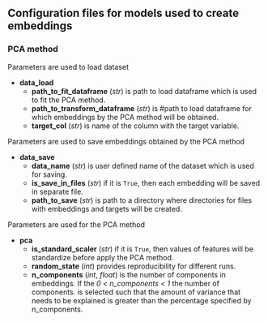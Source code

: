 ## Configuration files for models used to create embeddings

### PCA method

Parameters are used to load dataset
- **data_load**
    - **path_to_fit_dataframe** (*str*) is path to load dataframe which is used to fit the PCA method.
    - **path_to_transform_dataframe** (*str*) is #path to load dataframe for which embeddings by the PCA method will be obtained.
    - **target_col** (*str*) is name of the column with the target variable.

Parameters are used to save embeddings obtained by the PCA method 
- **data_save** 
    - **data_name** (*str*) is user defined name of the dataset which is used for saving.
    - **is_save_in_files** (*str*) if it is `True`, then each embedding will be saved in separate file.
    - **path_to_save** (*str*) is path to a directory where directories for files with embeddings and targets will be created.

Parameters are used for the PCA method
- **pca** 
    - **is_standard_scaler** (*str*) if it is `True`, then values of features will be standardize before apply the PCA method.
    - **random_state** (*int*) provides reproducibility for different runs.
    - **n_components** (*int*, *float*) is the number of components in embeddings. If the *0 < n_components < 1* the number of components. is selected such that the amount of variance that needs to be explained is greater than the percentage specified by n_components.
